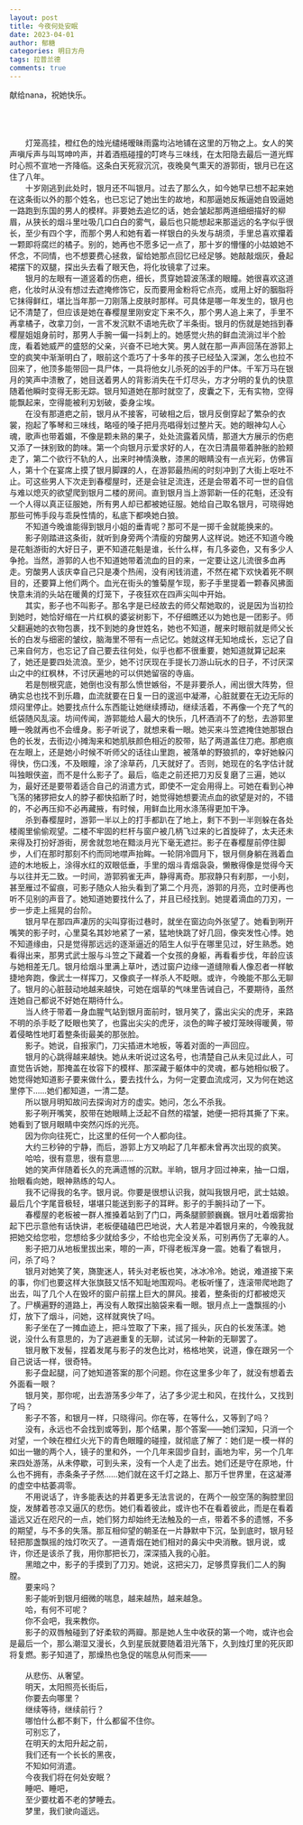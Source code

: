 ```yaml
---
layout: post
title: 今夜何处安眠
date: 2023-04-01
author: 郁糖
categories: 明日方舟
tags: 拉普兰德
comments: true
---
```


献给nana，祝她快乐。
<br/><br/><br/>

<br/>&emsp;&emsp;灯笼高挂，橙红色的烛光缱绻暧昧雨露均沾地铺在这里的万物之上。女人的笑声嗔斥声与叫骂呻吟声，并着酒瓶碰撞的叮咚与三味线，在太阳隐去最后一道光辉时心照不宣地一齐降临。这条白天死寂沉沉，夜晚臭气熏天的游郭街，银月已在这住了八年。
<br/>&emsp;&emsp;十岁刚逃到此处时，银月还不叫银月。过去了那么久，如今她早已想不起来她在这条街以外的那个姓名，也已忘记了她出生的故地，和那逼她反叛逼她自毁逼她一路跑到东国的男人的模样。非要她去追忆的话，她会皱起那两道细细描好的柳眉，从狭长的烟斗里吐吸几口白白的雾气，最后也只能想起来那遥远的名字似乎很长，至少有四个字，而那个男人和她有着一样银白的头发与胡须，手里总喜欢攥着一颗即将腐烂的橘子。别的，她再也不愿多记一点了，那十岁的懵懂的小姑娘她不怀念，不同情，也不想要费心拯救，留给她那点回忆已经足够。她敲敲烟灰，叠起裙摆下的双腿，探出头去看了眼天色，将化妆镜拿了过来。
<br/>&emsp;&emsp;银月的左眼有一道竖着的伤疤，细长，贯穿她碧波荡漾的眼瞳。她很喜欢这道疤，化妆时从没有想过去遮掩修饰它，反而要用金粉将它点亮，或用上好的胭脂将它抹得鲜红，堪比当年那一刀刚落上皮肤时那样。可具体是哪一年发生的，银月也记不清楚了，但应该是她在春樱屋里刚安定下来不久，那个男人追上来了，手里不再拿橘子，改拿刀剑，一言不发沉默不语地先砍了半条街。银月的伤就是她挡到春樱屋姐姐身前时，那男人手腕一偏一抖刺上的。她感觉火热的鲜血流淌过半个脸庞，看着她威严的盛怒的父亲，兴奋不已地大笑。男人就在那一声声回荡在游郭上空的疯笑中渐渐明白了，眼前这个乖巧了十多年的孩子已经坠入深渊，怎么也拉不回来了，他顶多能带回一具尸体，一具将他女儿杀死的凶手的尸体。千军万马在银月的笑声中溃散了，她目送着男人的背影消失在千灯尽头，方才分明的复仇的快意随着他瞬时变得无影无踪。银月知道她在那时就空了，皮囊之下，无有实物，空得能飘起来，空得能被利刃划破，委身尘埃。
<br/>&emsp;&emsp;在没有那道疤之前，银月从不接客，可破相之后，银月反倒穿起了繁杂的衣裳，抱起了筝琴和三味线，略哑的嗓子把月亮唱得划过整片天。她的眼神勾人心魂，歌声也带着媚，不像是颗未熟的果子，处处流露着风情，那道大方展示的伤疤又添了一抹别致的韵味。第一个向银月示爱求好的人，在次日清晨带着肿胀的脸颊走了，第二个欲行不轨的人，出来时神情涣散，漆黑的眼睛没有一点光彩，仿佛盲人，第十个在宴席上摸了银月脚踝的人，在游郭最热闹的时刻冲到了大街上呕吐不止。可这些男人下次走到春樱屋时，还是会驻足流连，还是会带着不可一世的自信与难以熄灭的欲望爬到银月二楼的房间。直到银月当上游郭新一任的花魁，还没有一个人得以真正征服她，所有男人却已都被她征服。她给自己取名银月，可晓得她那些可怖手段与乖戾性情的，私底下都唤她白狼。
<br/>&emsp;&emsp;不知道今晚谁能得到银月小姐的垂青呢？那可不是一掷千金就能换来的。
<br/>&emsp;&emsp;影子刚踏进这条街，就听到身旁两个清瘦的穷酸男人这样说。她还不知道今晚是花魁游街的大好日子，更不知道花魁是谁，长什么样，有几多姿色，又有多少人争抢。当然，游郭的人也不知道她带着流血的目的来，一定要让这儿流很多血再走。穷酸男人该庆幸自己只是凑个热闹，没有闲钱消遣，不然在裙下欢快着死不瞑目的，还要算上他们两个。血光在街头的雏菊屋乍现，影子手里提着一颗春风拂面快意未消的头站在暖黄的灯笼下，子夜狂欢在四声尖叫中开始。
<br/>&emsp;&emsp;其实，影子也不叫影子。那名字是已经故去的师父帮她取的，说是因为当初捡到她时，她恰好缩在一片红枫的婆娑树影下，不仔细瞧还以为她也是一团影子。师父翻遍她的衣物包裹，找不到她的身世姓名，她也不知道，醒来时眼前就是师父长长的白发与细密的皱纹，脑海里不带有一点记忆。她就这样无知地成长，忘记了自己来自何方，也忘记了自己要去往何处，似乎也都不很重要，她知道就算记起来了，她还是要四处流浪。至少，她不讨厌现在手提长刀游山玩水的日子，不讨厌深山之中的红枫林，不讨厌遍地的可以供她留宿的寺庙。
<br/>&emsp;&emsp;若是刨根究底，她倒也没有那么愤世嫉俗，不是非要杀人，闹出很大阵势，但确实总也找不到乐趣，血流就要在日复一日的逡巡中凝滞，心脏就要在无边无际的烦闷里停止。她要找点什么东西能让她继续搏动，继续活着，不再像一个充了气的纸袋随风乱滚。坊间传闻，游郭能给人最大的快乐，几杯酒消不了的愁，去游郭里睡一晚就再也不会缠身。影子听说了，就想来看一眼。她买来斗笠遮掩住她那银白色的长发，去街边小摊淘来和她肌肤颜色相近的胶带，贴了两道盖住刀疤。那疤痕在左眼上，还是她小时候不听师父的话往山里跑，被落单的野狼抓的，幸好她躲闪得快，伤口浅，不及眼瞳，涂了涂草药，几天就好了。否则，她现在的名字估计就叫独眼侠盗，而不是什么影子了。最后，临走之前还把刀刃反复磨了三遍，她以为，最好还是要带着适合自己的消遣方式，即使不一定会用得上。可她在看到心神飞荡的猪猡把女人的脖子都快掐断了时，她觉得她想要流点血的欲望是对的，不错的，不必再压抑不必再藏掖，有时候，用鲜血比用水涤荡得更加干净。
<br/>&emsp;&emsp;杀到春樱屋时，游郭一半以上的打手都趴在了地上，剩下不到一半则躲在各处楼阁里偷偷观望。二楼不牢固的栏杆与窗户被几柄飞过来的匕首旋碎了，太夫还未来得及打扮好游街，房舍就忽地在黯淡月光下毫无遮拦。影子在春樱屋前停住脚步，人们在那时那刻不约而同地噤声抬眸。一轮阴冷圆月下，银月侧身躺在溅着血迹的木地板上，涂得水红的双眼低垂，手里的烟斗青烟袅袅，懒散得像是觉得今天与以往并无二致。一时间，游郭鸦雀无声，静得离奇。那寂静只有刹那，一小刻，甚至雁过不留痕，可影子随众人抬头看到了第二个月亮，游郭的月亮，立时便再也听不见别的声音了。她知道她要找什么了，并且已经找到。她提着滴血的刀刃，一步一步走上摇晃的台阶。
<br/>&emsp;&emsp;银月早在那四声凄厉的尖叫穿街过巷时，就坐在窗边向外张望了。她看到咧开嘴笑的影子时，心里莫名其妙地紧了一紧，猛地快跳了好几回，像突发性心悸。她不知道缘由，只是觉得那远远的逐渐逼近的陌生人似乎在哪里见过，好生熟悉。她看得出来，那男式武士服与斗笠之下藏着一个女孩的身躯，再看看步伐，年龄应该与她相差无几。银月给烟斗里满上草叶，透过窗户边缘一道缝隙看人像忍者一样敏捷地奔跑，像武士一样挥刀，又像疯子一样杀人不眨眼。或许，今晚能不那么无聊了。银月的心脏鼓动地越来越快，可她在烟草的气味里告诫自己，不要期待，虽然连她自己都说不好她在期待什么。
<br/>&emsp;&emsp;当人终于带着一身血腥气站到银月面前时，银月笑了，露出尖尖的虎牙，来路不明的杀手眨了眨眼也笑了，也露出尖尖的虎牙，淡色的眸子被灯笼映得暖黄，带着侵略性地盯着整条街最美的那张脸。
<br/>&emsp;&emsp;影子。她说，自报家门，刀尖插进木地板，等着对面的一声回应。
<br/>&emsp;&emsp;银月的心跳得越来越快。她从未听说过这名号，也清楚自己从未见过此人，可直觉告诉她，那掩盖在妆容下的模样、那深藏于躯体中的灵魂，都与她相似极了。她觉得她知道影子要来做什么，要去找什么，为何一定要血流成河，又为何在她这里停下……她们都知道，一清二楚。
<br/>&emsp;&emsp;所以银月明知故问去探询对方的虚实。她问，怎么不杀我。
<br/>&emsp;&emsp;影子咧开嘴笑，胶带在她眼睛上泛起不自然的褶皱，她便一把将其撕了下来。她看到了银月眼睛中突然闪烁的光亮。
<br/>&emsp;&emsp;因为你向往死亡，比这里的任何一个人都向往。
<br/>&emsp;&emsp;大约三秒钟的宁静，而后，游郭上方又响起了几年都未曾再次出现的疯笑。
<br/>&emsp;&emsp;哈哈，很有意思，很有意思……
<br/>&emsp;&emsp;她的笑声伴随着长久的充满遗憾的沉默。半晌，银月才回过神来，抽一口烟，抬眼看向她，眼神熟练的勾人。
<br/>&emsp;&emsp;我不记得我的名字。银月说。你要是很想认识我，就叫我银月吧，武士姑娘。最后几个字尾音极轻，堪堪只能送到影子的耳畔。影子的手腕抖动了一下。
<br/>&emsp;&emsp;春樱屋的老板被一群人推搡着站到了门口，两条腿颤颤巍巍。银月吐着烟雾抬起下巴示意他有话快讲，老板便磕磕巴巴地说，大人若是冲着银月来的，今晚我就把她交给您啦，您想给多少就给多少，不给也完全没关系，可别再伤了无辜的人。
<br/>&emsp;&emsp;影子把刀从地板里拔出来，嚓的一声，吓得老板浑身一震。她看了看银月，问，杀了吗？
<br/>&emsp;&emsp;银月对她笑了笑，旖旎迷人，转头对老板也笑，冰冰冷冷。她说，难道接下来的事，你们也要这样大张旗鼓又恬不知耻地围观吗。老板听懂了，连滚带爬地跑了出去，叫了几个人在毁坏的窗户前摆上巨大的屏风。接着，整条街的灯都被熄灭了。尸横遍野的道路上，再没有人敢探出脑袋来看一眼。银月点上一盏飘摇的小灯，放下了烟斗，问她，这样就爽快了吗。
<br/>&emsp;&emsp;影子坐在了一摊血迹上，把斗笠取了下来，摇了摇头，灰白的长发荡漾。她说，没什么有意思的，为了逃避重复的无聊，试试另一种新的无聊罢了。
<br/>&emsp;&emsp;银月散下发髻，捏着发尾与影子的发色比对，格格地笑，说道，像在跟另一个自己说话一样，很奇特。
<br/>&emsp;&emsp;影子盘起腿，问了她知道答案的那个问题。你在这里多少年了，就没有想着去外面看一眼？
<br/>&emsp;&emsp;银月笑，那你呢，出去游荡多少年了，沾了多少泥土和风，在找什么，又找到了吗？
<br/>&emsp;&emsp;影子不答，和银月一样，只晓得问。你在等，在等什么，又等到了吗？
<br/>&emsp;&emsp;没有，永远也不会找到或等到，那个结果，那个答案——她们深知，只消一个对望，一个映在橙红火光下的青色眼瞳的碰撞，就彻底了解了：她们是一模一样的如出一辙的两个人，镜子的里和外，一个几年来固步自封，画地为牢，另一个几年来四处游荡，从未停歇，可到头来，没有一个人走了出去。她们还是守在原地，什么也不拥有，赤条条孑孑然……她们就在这千灯之路上、那万千世界里，在这凝滞的虚空中枯萎凋零。
<br/>&emsp;&emsp;不用说话了，许多能表达的并着更多无法言说的，在两个一般空荡的胸腔里回旋，发酵着苍凉又逼仄的悲伤。她们看着彼此，或许也不在看着彼此，而是在看着遥远又近在咫尺的一点，她们努力却始终无法触及的一点，带着不多的遗憾，不多的期望，与不多的失落。那互相仰望的朝圣在一片静默中下沉，坠到底时，银月轻轻把那盏飘摇的烛灯吹灭了。一道青烟在她们相对的鼻尖中央消散。银月说，或许，你还是该杀了我，用你那把长刀，深深插入我的心脏。
<br/>&emsp;&emsp;黑暗之中，影子的手摸到了刀刃。她说，这把尖刀，足够贯穿我们二人的胸膛。
<br/>&emsp;&emsp;要来吗？
<br/>&emsp;&emsp;影子能听到银月细微的喘息，越来越热，越来越急。
<br/>&emsp;&emsp;哈，有何不可呢？
<br/>&emsp;&emsp;你不会吧，我来教你。
<br/>&emsp;&emsp;影子的双唇触碰到了好柔软的两瓣。那是她人生中收获的第一个吻，或许也会是最后一个，那么潮湿又漫长，久到星辰就要随着泪光落下，久到烛灯里的死灰即将复燃。影子知道了，那燥热也急促的喘息从何而来——
<br/>&emsp;&emsp;
<br/>&emsp;&emsp;从悲伤、从奢望。
<br/>&emsp;&emsp;明天，太阳照亮长街后，
<br/>&emsp;&emsp;你要去向哪里？
<br/>&emsp;&emsp;继续等待，继续前行？
<br/>&emsp;&emsp;哪怕什么都不剩下，什么都留不住你。
<br/>&emsp;&emsp;可别忘了，
<br/>&emsp;&emsp;在明天的太阳升起之前，
<br/>&emsp;&emsp;我们还有一个长长的黑夜，
<br/>&emsp;&emsp;不知如何消遣。
<br/>&emsp;&emsp;今夜我们将在何处安眠？
<br/>&emsp;&emsp;睡吧、睡吧，
<br/>&emsp;&emsp;至少要枕着不老的梦睡去。
<br/>&emsp;&emsp;梦里，我们驶向遥远。

